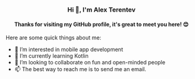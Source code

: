 <h3 align="center">Hi 👋, I'm Alex Terentev</h1>
<h4 align="center">Thanks for visiting my GitHub profile, it's great to meet you here! 😊</h3>

Here are some quick things about me:
- 👀 I’m interested in mobile app development
- 🌱 I’m currently learning Kotlin
- 💞️ I’m looking to collaborate on fun and open-minded people
- 📫 The best way to reach me is to send me an email.